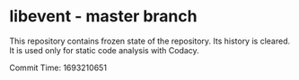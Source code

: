 # libevent - master branch

This repository contains frozen state of the repository.
Its history is cleared. It is used only for static code
analysis with Codacy.

Commit Time: 1693210651